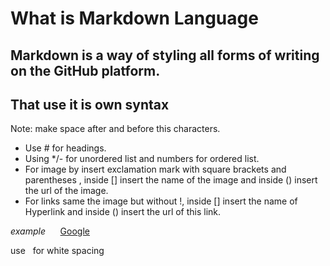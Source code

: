 # What is Markdown Language
## **Markdown is a way of styling all forms of writing on the GitHub platform.** ##
## That use it is own syntax ##
Note: make space after and before this characters.

* Use # for headings.
* Using */- for unordered list and numbers for ordered list.
* For image by insert exclamation mark with square brackets and parentheses ![](), inside [] insert the name of the image
and inside () insert the url of the image.
* For links same the image but without !, inside [] insert the name of Hyperlink and inside () insert the url of this link.

_example_ &nbsp;&nbsp;&nbsp;&nbsp; [Google](https://www.google.com/)

use &nbsp; for white spacing
